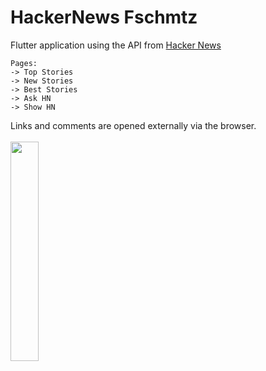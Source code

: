 # HackerNews Fschmtz

Flutter application using the API from <a href="https://news.ycombinator.com/news">Hacker News</a>

```
Pages:
-> Top Stories
-> New Stories
-> Best Stories
-> Ask HN
-> Show HN
```


Links and comments are opened externally via the browser.
<br/><br/>
<img src="https://user-images.githubusercontent.com/21291813/181142617-b88b3aab-a7ed-4954-bc0d-10a4d8dca902.png" width="30%"></img> 

